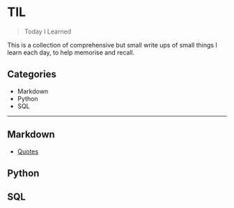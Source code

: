 # TIL
> Today I Learned

This is a collection of comprehensive but small write ups of small things I learn each day, to help memorise and recall. 

## **Categories**

- Markdown
- Python
- SQL
---

## **Markdown**

- [Quotes](Markdown/quote.md)

## **Python**

## **SQL**